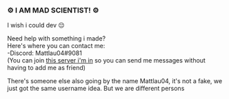 ### ️️️⚙️ I AM MAD SCIENTIST! ⚙️

<!--
**Mattlau04/Mattlau04** is a ✨ _special_ ✨ repository because its `README.md` (this file) appears on your GitHub profile.

Here are some ideas to get you started:

- 🔭 I’m currently working on ...
- 🌱 I’m currently learning ...
- 👯 I’m looking to collaborate on ...
- 🤔 I’m looking for help with ...
- 💬 Ask me about ...
- 📫 How to reach me: ...
- 😄 Pronouns: ...
- ⚡ Fun fact: ...

bro i found hacker features
![Hacker](https://i.imgur.com/MSxpv8d.png)
![cat](https://github.githubassets.com/images/mona-whisper.gif)
-->
I wish i could dev :pensive:

Need help with something i made?  
Here's where you can contact me:  
-Discord: Mattlau04#9081  
(You can join [this server i'm in](https://discord.gg/taXFZk2) so you can send me messages without having to add me as friend)  
<!---Twitter: @Mattlau04  -->

There's someone else also going by the name Mattlau04, it's not a fake, we just got the same username idea. But we are different persons
